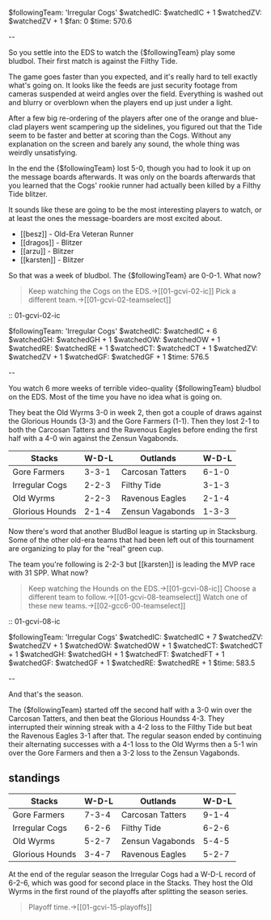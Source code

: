 $followingTeam: 'Irregular Cogs'
$watchedIC: $watchedIC + 1
$watchedZV: $watchedZV + 1
$fan: 0
$time: 570.6

--

So you settle into the EDS to watch the {$followingTeam} play some bludbol. Their first match is against the Filthy Tide.

The game goes faster than you expected, and it's really hard to tell exactly what's going on. It looks like the feeds are just security footage from cameras suspended at weird angles over the field. Everything is washed out and blurry or overblown when the players end up just under a light. 

After a few big re-ordering of the players after one of the orange and blue-clad players went scampering up the sidelines, you figured out that the Tide seem to be faster and better at scoring than the Cogs. Without any explanation on the screen and barely any sound, the whole thing was weirdly unsatisfying.

In the end the {$followingTeam} lost 5-0, though you had to look it up on the message boards afterwards. It was only on the boards afterwards that you learned  that the Cogs' rookie runner had actually been killed by a Filthy Tide blitzer.

It sounds like these are going to be the most interesting players to watch, or at least the ones the message-boarders are most excited about.

* [[besz]] - Old-Era Veteran Runner
* [[dragos]] - Blitzer
* [[arzu]] - Blitzer
* [[karsten]] - Blitzer


So that was a week of bludbol. The {$followingTeam} are 0-0-1. What now?

> Keep watching the Cogs on the EDS.->[[01-gcvi-02-ic]]
> Pick a different team.->[[01-gcvi-02-teamselect]]

:: 01-gcvi-02-ic

$followingTeam: 'Irregular Cogs'
$watchedIC: $watchedIC + 6
$watchedGH: $watchedGH + 1
$watchedOW: $watchedOW + 1
$watchedRE: $watchedRE + 1
$watchedCT: $watchedCT + 1
$watchedZV: $watchedZV + 1
$watchedGF: $watchedGF + 1
$time: 576.5

--

You watch 6 more weeks of terrible video-quality {$followingTeam} bludbol on the EDS. Most of the time you have no idea what is going on.

They beat the Old Wyrms 3-0 in week 2, then got a couple of draws against the Glorious Hounds (3-3) and the Gore Farmers (1-1). Then they lost 2-1 to both the Carcosan Tatters and the Ravenous Eagles before ending the first half with a 4-0 win against the Zensun Vagabonds.

| Stacks | W-D-L | Outlands | W-D-L |
|-------|-----|--|--|
| Gore Farmers | 3-3-1 | Carcosan Tatters | 6-1-0 |
| Irregular Cogs | 2-2-3 | Filthy Tide | 3-1-3 |
| Old Wyrms | 2-2-3 | Ravenous Eagles | 2-1-4 |
| Glorious Hounds | 2-1-4 | Zensun Vagabonds | 1-3-3 |

Now there's word that another BludBol league is starting up in Stacksburg. Some of the other old-era teams that had been left out of this tournament are organizing to play for the "real" green cup.

The team you're following is 2-2-3 but [[karsten]] is leading the MVP race with 31 SPP. What now?

> Keep watching the Hounds on the EDS.->[[01-gcvi-08-ic]]
> Choose a different team to follow.->[[01-gcvi-08-teamselect]]
> Watch one of these new teams.->[[02-gcc6-00-teamselect]]


:: 01-gcvi-08-ic

$followingTeam: 'Irregular Cogs'
$watchedIC: $watchedIC + 7
$watchedZV: $watchedZV + 1
$watchedOW: $watchedOW + 1
$watchedCT: $watchedCT + 1
$watchedGH: $watchedGH + 1
$watchedFT: $watchedFT + 1
$watchedGF: $watchedGF + 1
$watchedRE: $watchedRE + 1
$time: 583.5

--

And that's the season.

The {$followingTeam} started off the second half with a 3-0 win over the Carcosan Tatters, and then beat the Glorious Houndss 4-3. They interrupted their winning streak with a 4-2 loss to the Filthy Tide but beat the Ravenous Eagles 3-1 after that. The regular season ended by continuing their alternating successes with a 4-1 loss to the Old Wyrms then a 5-1 win over the Gore Farmers and then a 3-2 loss to the Zensun Vagabonds.

## standings

| Stacks | W-D-L | Outlands | W-D-L |
|-------|-----|--|--|
| Gore Farmers | 7-3-4 | Carcosan Tatters | 9-1-4 |
| Irregular Cogs | 6-2-6 | Filthy Tide | 6-2-6 |
| Old Wyrms | 5-2-7 | Zensun Vagabonds | 5-4-5 |
| Glorious Hounds | 3-4-7 | Ravenous Eagles | 5-2-7 |

At the end of the regular season the Irregular Cogs had a W-D-L record of 6-2-6, which was good for second place in the Stacks. They host the Old Wyrms in the first round of the playoffs after splitting the season series.

> Playoff time.->[[01-gcvi-15-playoffs]]